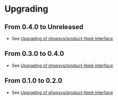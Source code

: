 # Upgrading
## From 0.4.0 to Unreleased
- See [Upgrading of shopsys/product-feed-interface](https://github.com/shopsys/product-feed-interface/blob/master/UPGRADE.md#from-030-to-040)
## From 0.3.0 to 0.4.0
- See [Upgrading of shopsys/product-feed-interface](https://github.com/shopsys/product-feed-interface/blob/master/UPGRADE.md#from-020-to-030)
## From 0.1.0 to 0.2.0
- See [Upgrading of shopsys/product-feed-interface](https://github.com/shopsys/product-feed-interface/blob/master/UPGRADE.md#from-010-to-020)

